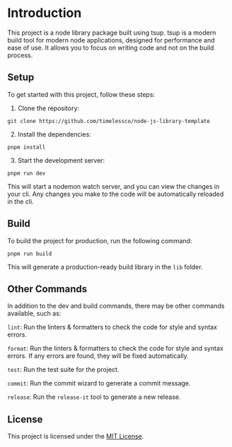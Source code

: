 # Introduction

This project is a node library package built using tsup. tsup is a modern build
tool for modern node applications, designed for performance and ease of use. It
allows you to focus on writing code and not on the build process.

## Setup

To get started with this project, follow these steps:

1. Clone the repository:

```
git clone https://github.com/timelessco/node-js-library-template
```

2. Install the dependencies:

```
pnpm install
```

3. Start the development server:

```
pnpm run dev
```

This will start a nodemon watch server, and you can view the changes in your
cli. Any changes you make to the code will be automatically reloaded in the cli.

## Build

To build the project for production, run the following command:

```
pnpm run build
```

This will generate a production-ready build library in the `lib` folder.

## Other Commands

In addition to the dev and build commands, there may be other commands
available, such as:

`lint`: Run the linters & formatters to check the code for style and syntax
errors.

`format`: Run the linters & formatters to check the code for style and syntax
errors. If any errors are found, they will be fixed automatically.

`test`: Run the test suite for the project.

`commit`: Run the commit wizard to generate a commit message.

`release`: Run the `release-it` tool to generate a new release.

## License

This project is licensed under the [MIT License](./LICENSE).
